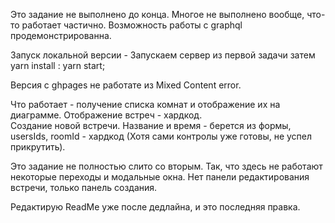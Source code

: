 Это задание не выполнено до конца. Многое не выполнено вообще, что-то работает частично. Возможность работы с graphql продемонстрированна.

Запуск локальной версии - 
  Запускаем сервер из первой задачи затем 
   yarn install : yarn start;

Версия с ghpages не работате из Mixed Content error. 

 Что работает - получение списка комнат и отображение их на диаграмме. Отображение встреч - хардкод.  
 Создание новой  встречи. Название и время - берется из формы,   usersIds, roomId - хардкод (Хотя сами контролы уже готовы, не успел прикрутить).

Это задание  не полностью слито со вторым. Так, что здесь не работают некоторые переходы и модальные окна. Нет панели редактирования встречи, только панель создания.

Редактирую ReadMe уже после дедлайна, и это последняя правка.
